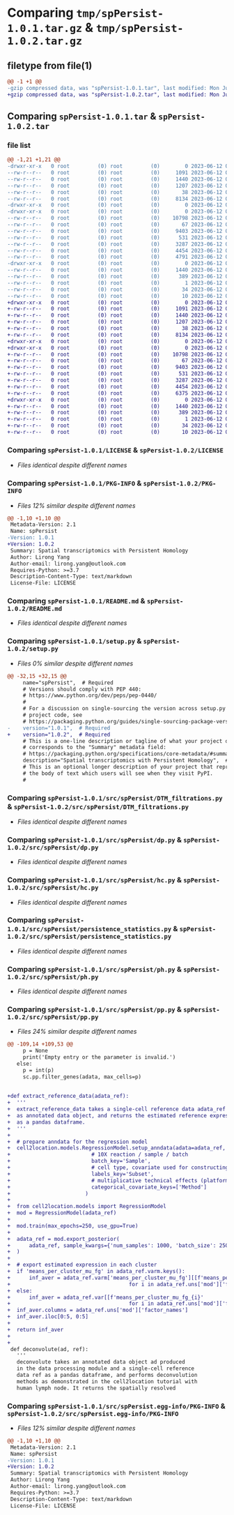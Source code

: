 # Comparing `tmp/spPersist-1.0.1.tar.gz` & `tmp/spPersist-1.0.2.tar.gz`

## filetype from file(1)

```diff
@@ -1 +1 @@
-gzip compressed data, was "spPersist-1.0.1.tar", last modified: Mon Jun 12 06:52:33 2023, max compression
+gzip compressed data, was "spPersist-1.0.2.tar", last modified: Mon Jun 12 07:25:18 2023, max compression
```

## Comparing `spPersist-1.0.1.tar` & `spPersist-1.0.2.tar`

### file list

```diff
@@ -1,21 +1,21 @@
-drwxr-xr-x   0 root         (0) root         (0)        0 2023-06-12 06:52:33.843641 spPersist-1.0.1/
--rw-r--r--   0 root         (0) root         (0)     1091 2023-06-12 06:52:13.000000 spPersist-1.0.1/LICENSE
--rw-r--r--   0 root         (0) root         (0)     1440 2023-06-12 06:52:33.842641 spPersist-1.0.1/PKG-INFO
--rw-r--r--   0 root         (0) root         (0)     1207 2023-06-12 06:52:13.000000 spPersist-1.0.1/README.md
--rw-r--r--   0 root         (0) root         (0)       38 2023-06-12 06:52:33.843641 spPersist-1.0.1/setup.cfg
--rw-r--r--   0 root         (0) root         (0)     8134 2023-06-12 06:52:13.000000 spPersist-1.0.1/setup.py
-drwxr-xr-x   0 root         (0) root         (0)        0 2023-06-12 06:52:33.839641 spPersist-1.0.1/src/
-drwxr-xr-x   0 root         (0) root         (0)        0 2023-06-12 06:52:33.841641 spPersist-1.0.1/src/spPersist/
--rw-r--r--   0 root         (0) root         (0)    10798 2023-06-12 06:49:31.000000 spPersist-1.0.1/src/spPersist/DTM_filtrations.py
--rw-r--r--   0 root         (0) root         (0)       67 2023-06-12 06:49:31.000000 spPersist-1.0.1/src/spPersist/__init__.py
--rw-r--r--   0 root         (0) root         (0)     9403 2023-06-12 06:49:31.000000 spPersist-1.0.1/src/spPersist/dp.py
--rw-r--r--   0 root         (0) root         (0)      531 2023-06-12 06:49:31.000000 spPersist-1.0.1/src/spPersist/hc.py
--rw-r--r--   0 root         (0) root         (0)     3287 2023-06-12 06:49:31.000000 spPersist-1.0.1/src/spPersist/persistence_statistics.py
--rw-r--r--   0 root         (0) root         (0)     4454 2023-06-12 06:49:31.000000 spPersist-1.0.1/src/spPersist/ph.py
--rw-r--r--   0 root         (0) root         (0)     4791 2023-06-12 06:51:08.000000 spPersist-1.0.1/src/spPersist/pp.py
-drwxr-xr-x   0 root         (0) root         (0)        0 2023-06-12 06:52:33.842641 spPersist-1.0.1/src/spPersist.egg-info/
--rw-r--r--   0 root         (0) root         (0)     1440 2023-06-12 06:52:33.000000 spPersist-1.0.1/src/spPersist.egg-info/PKG-INFO
--rw-r--r--   0 root         (0) root         (0)      389 2023-06-12 06:52:33.000000 spPersist-1.0.1/src/spPersist.egg-info/SOURCES.txt
--rw-r--r--   0 root         (0) root         (0)        1 2023-06-12 06:52:33.000000 spPersist-1.0.1/src/spPersist.egg-info/dependency_links.txt
--rw-r--r--   0 root         (0) root         (0)       34 2023-06-12 06:52:33.000000 spPersist-1.0.1/src/spPersist.egg-info/requires.txt
--rw-r--r--   0 root         (0) root         (0)       10 2023-06-12 06:52:33.000000 spPersist-1.0.1/src/spPersist.egg-info/top_level.txt
+drwxr-xr-x   0 root         (0) root         (0)        0 2023-06-12 07:25:18.345485 spPersist-1.0.2/
+-rw-r--r--   0 root         (0) root         (0)     1091 2023-06-12 06:52:13.000000 spPersist-1.0.2/LICENSE
+-rw-r--r--   0 root         (0) root         (0)     1440 2023-06-12 07:25:18.339484 spPersist-1.0.2/PKG-INFO
+-rw-r--r--   0 root         (0) root         (0)     1207 2023-06-12 06:52:13.000000 spPersist-1.0.2/README.md
+-rw-r--r--   0 root         (0) root         (0)       38 2023-06-12 07:25:18.345485 spPersist-1.0.2/setup.cfg
+-rw-r--r--   0 root         (0) root         (0)     8134 2023-06-12 07:24:24.000000 spPersist-1.0.2/setup.py
+drwxr-xr-x   0 root         (0) root         (0)        0 2023-06-12 07:25:18.333484 spPersist-1.0.2/src/
+drwxr-xr-x   0 root         (0) root         (0)        0 2023-06-12 07:25:18.338484 spPersist-1.0.2/src/spPersist/
+-rw-r--r--   0 root         (0) root         (0)    10798 2023-06-12 06:49:31.000000 spPersist-1.0.2/src/spPersist/DTM_filtrations.py
+-rw-r--r--   0 root         (0) root         (0)       67 2023-06-12 06:49:31.000000 spPersist-1.0.2/src/spPersist/__init__.py
+-rw-r--r--   0 root         (0) root         (0)     9403 2023-06-12 06:49:31.000000 spPersist-1.0.2/src/spPersist/dp.py
+-rw-r--r--   0 root         (0) root         (0)      531 2023-06-12 06:49:31.000000 spPersist-1.0.2/src/spPersist/hc.py
+-rw-r--r--   0 root         (0) root         (0)     3287 2023-06-12 06:49:31.000000 spPersist-1.0.2/src/spPersist/persistence_statistics.py
+-rw-r--r--   0 root         (0) root         (0)     4454 2023-06-12 06:49:31.000000 spPersist-1.0.2/src/spPersist/ph.py
+-rw-r--r--   0 root         (0) root         (0)     6375 2023-06-12 07:24:05.000000 spPersist-1.0.2/src/spPersist/pp.py
+drwxr-xr-x   0 root         (0) root         (0)        0 2023-06-12 07:25:18.339484 spPersist-1.0.2/src/spPersist.egg-info/
+-rw-r--r--   0 root         (0) root         (0)     1440 2023-06-12 07:25:18.000000 spPersist-1.0.2/src/spPersist.egg-info/PKG-INFO
+-rw-r--r--   0 root         (0) root         (0)      389 2023-06-12 07:25:18.000000 spPersist-1.0.2/src/spPersist.egg-info/SOURCES.txt
+-rw-r--r--   0 root         (0) root         (0)        1 2023-06-12 07:25:18.000000 spPersist-1.0.2/src/spPersist.egg-info/dependency_links.txt
+-rw-r--r--   0 root         (0) root         (0)       34 2023-06-12 07:25:18.000000 spPersist-1.0.2/src/spPersist.egg-info/requires.txt
+-rw-r--r--   0 root         (0) root         (0)       10 2023-06-12 07:25:18.000000 spPersist-1.0.2/src/spPersist.egg-info/top_level.txt
```

### Comparing `spPersist-1.0.1/LICENSE` & `spPersist-1.0.2/LICENSE`

 * *Files identical despite different names*

### Comparing `spPersist-1.0.1/PKG-INFO` & `spPersist-1.0.2/PKG-INFO`

 * *Files 12% similar despite different names*

```diff
@@ -1,10 +1,10 @@
 Metadata-Version: 2.1
 Name: spPersist
-Version: 1.0.1
+Version: 1.0.2
 Summary: Spatial transcriptomics with Persistent Homology
 Author: Lirong Yang
 Author-email: lirong.yang@outlook.com
 Requires-Python: >=3.7
 Description-Content-Type: text/markdown
 License-File: LICENSE
```

### Comparing `spPersist-1.0.1/README.md` & `spPersist-1.0.2/README.md`

 * *Files identical despite different names*

### Comparing `spPersist-1.0.1/setup.py` & `spPersist-1.0.2/setup.py`

 * *Files 0% similar despite different names*

```diff
@@ -32,15 +32,15 @@
     name="spPersist",  # Required
     # Versions should comply with PEP 440:
     # https://www.python.org/dev/peps/pep-0440/
     #
     # For a discussion on single-sourcing the version across setup.py and the
     # project code, see
     # https://packaging.python.org/guides/single-sourcing-package-version/
-    version="1.0.1",  # Required
+    version="1.0.2",  # Required
     # This is a one-line description or tagline of what your project does. This
     # corresponds to the "Summary" metadata field:
     # https://packaging.python.org/specifications/core-metadata/#summary
     description="Spatial transcriptomics with Persistent Homology",  # Optional
     # This is an optional longer description of your project that represents
     # the body of text which users will see when they visit PyPI.
     #
```

### Comparing `spPersist-1.0.1/src/spPersist/DTM_filtrations.py` & `spPersist-1.0.2/src/spPersist/DTM_filtrations.py`

 * *Files identical despite different names*

### Comparing `spPersist-1.0.1/src/spPersist/dp.py` & `spPersist-1.0.2/src/spPersist/dp.py`

 * *Files identical despite different names*

### Comparing `spPersist-1.0.1/src/spPersist/hc.py` & `spPersist-1.0.2/src/spPersist/hc.py`

 * *Files identical despite different names*

### Comparing `spPersist-1.0.1/src/spPersist/persistence_statistics.py` & `spPersist-1.0.2/src/spPersist/persistence_statistics.py`

 * *Files identical despite different names*

### Comparing `spPersist-1.0.1/src/spPersist/ph.py` & `spPersist-1.0.2/src/spPersist/ph.py`

 * *Files identical despite different names*

### Comparing `spPersist-1.0.1/src/spPersist/pp.py` & `spPersist-1.0.2/src/spPersist/pp.py`

 * *Files 24% similar despite different names*

```diff
@@ -109,14 +109,53 @@
     p = None
     print('Empty entry or the parameter is invalid.')
   else:
     p = int(p)
     sc.pp.filter_genes(adata, max_cells=p)
 
 
+def extract_reference_data(adata_ref):
+  '''
+  extract_reference_data takes a single-cell reference data adata_ref
+  as annotated data object, and returns the estimated reference expression
+  as a pandas dataframe.
+  '''
+
+  # prepare anndata for the regression model
+  cell2location.models.RegressionModel.setup_anndata(adata=adata_ref, 
+                          # 10X reaction / sample / batch
+                          batch_key='Sample', 
+                          # cell type, covariate used for constructing signatures
+                          labels_key='Subset', 
+                          # multiplicative technical effects (platform, 3' vs 5', donor effect)
+                          categorical_covariate_keys=['Method']
+                        )
+  
+  from cell2location.models import RegressionModel
+  mod = RegressionModel(adata_ref) 
+
+  mod.train(max_epochs=250, use_gpu=True)
+
+  adata_ref = mod.export_posterior(
+      adata_ref, sample_kwargs={'num_samples': 1000, 'batch_size': 2500, 'use_gpu': True}
+  )
+
+  # export estimated expression in each cluster
+  if 'means_per_cluster_mu_fg' in adata_ref.varm.keys():
+      inf_aver = adata_ref.varm['means_per_cluster_mu_fg'][[f'means_per_cluster_mu_fg_{i}' 
+                                      for i in adata_ref.uns['mod']['factor_names']]].copy()
+  else:
+      inf_aver = adata_ref.var[[f'means_per_cluster_mu_fg_{i}' 
+                                      for i in adata_ref.uns['mod']['factor_names']]].copy()
+  inf_aver.columns = adata_ref.uns['mod']['factor_names']
+  inf_aver.iloc[0:5, 0:5]
+
+  return inf_aver
+
+
 def deconvolute(ad, ref):
   '''
   deconvolute takes an annotated data object ad produced
   in the data processing module and a single-cell reference 
   data ref as a pandas dataframe, and performs deconvolution 
   methods as demonstrated in the cell2location tutorial with 
   human lymph node. It returns the spatially resolved
```

### Comparing `spPersist-1.0.1/src/spPersist.egg-info/PKG-INFO` & `spPersist-1.0.2/src/spPersist.egg-info/PKG-INFO`

 * *Files 12% similar despite different names*

```diff
@@ -1,10 +1,10 @@
 Metadata-Version: 2.1
 Name: spPersist
-Version: 1.0.1
+Version: 1.0.2
 Summary: Spatial transcriptomics with Persistent Homology
 Author: Lirong Yang
 Author-email: lirong.yang@outlook.com
 Requires-Python: >=3.7
 Description-Content-Type: text/markdown
 License-File: LICENSE
```

